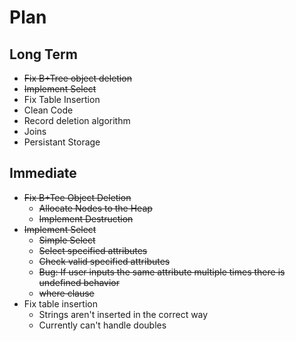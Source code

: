# Plan
## Long Term
- ~~Fix B+Tree object deletion~~ 
- ~~Implement Select~~
- Fix Table Insertion
- Clean Code
- Record deletion algorithm
- Joins
- Persistant Storage
## Immediate
- ~~Fix B+Tee Object Deletion~~
    - ~~Allocate Nodes to the Heap~~
    - ~~Implement Destruction~~
- ~~Implement Select~~
    - ~~Simple Select~~
    - ~~Select specified attributes~~
    - ~~Check valid specified attributes~~
    - ~~Bug: If user inputs the same attribute multiple times there is undefined behavior~~
    - ~~where clause~~
- Fix table insertion
    - Strings aren't inserted in the correct way
    - Currently can't handle doubles